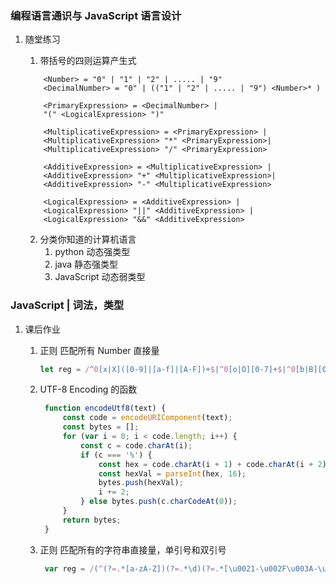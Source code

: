 ### 编程语言通识与 JavaScript 语言设计
1. 随堂练习

   1. 带括号的四则运算产生式

   ```
       <Number> = "0" | "1" | "2" | ..... | "9"
       <DecimalNumber> = "0" | (("1" | "2" | ..... | "9") <Number>* )

       <PrimaryExpression> = <DecimalNumber> |
       "(" <LogicalExpression> ")"

       <MultiplicativeExpression> = <PrimaryExpression> |
       <MultiplicativeExpression> "*" <PrimaryExpression>|
       <MultiplicativeExpression> "/" <PrimaryExpression>

       <AdditiveExpression> = <MultiplicativeExpression> |
       <AdditiveExpression> "+" <MultiplicativeExpression>|
       <AdditiveExpression> "-" <MultiplicativeExpression>

       <LogicalExpression> = <AdditiveExpression> |
       <LogicalExpression> "||" <AdditiveExpression> |
       <LogicalExpression> "&&" <AdditiveExpression>
   ```

   2. 分类你知道的计算机语言
      1. python 动态强类型
      2. java 静态强类型
      3. JavaScript 动态弱类型

### JavaScript | 词法，类型

1.  课后作业
    1.  正则 匹配所有 Number 直接量
        ```javascript
        let reg = /^0[x|X]([0-9]|[a-f]|[A-F])+$|^0[o|O][0-7]+$|^0[b|B][0-1]+$|^0$|^[1-9][0-9]*?\.?(([0-9]*)?)([e|E][-|+]?([0-9]|[1-9][0-9])+)?$|\.([0-9]+)([e|E][-|+]?([0-9]|[1-9][0-9])+)?$/
        ```


      2. UTF-8 Encoding 的函数
         ```javascript
          function encodeUtf8(text) {
              const code = encodeURIComponent(text);
              const bytes = [];
              for (var i = 0; i < code.length; i++) {
                  const c = code.charAt(i);
                  if (c === '%') {
                      const hex = code.charAt(i + 1) + code.charAt(i + 2);
                      const hexVal = parseInt(hex, 16);
                      bytes.push(hexVal);
                      i += 2;
                  } else bytes.push(c.charCodeAt(0));
              }
              return bytes;
          }
         ```
      3. 正则 匹配所有的字符串直接量，单引号和双引号
         ```javascript
          var reg = /(^(?=.*[a-zA-Z])(?=.*\d)(?=.*[\u0021-\u002F\u003A-\u0040\u005B-\u0060\u007B-\u007E])[\u0021-\u007E]{6,16}$)|(^(?=.*[a-zA-Z])(?=.*\d)(?=.*[\x21-\x2F\x3A-\x40\x5B-\x60\x7B-\x7E])[\x21-\x7E]{6,16}$)|((?:[^"\\]|\\.)*"|'(?:[^'\\]|\\.)*)/

         ```
